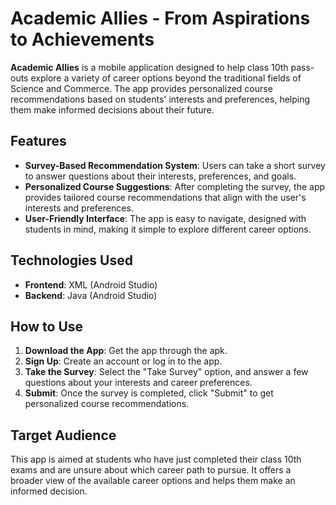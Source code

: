 # Academic Allies - From Aspirations to Achievements

**Academic Allies** is a mobile application designed to help class 10th pass-outs explore a variety of career options beyond the traditional fields of Science and Commerce. The app provides personalized course recommendations based on students' interests and preferences, helping them make informed decisions about their future.

## Features

- **Survey-Based Recommendation System**: Users can take a short survey to answer questions about their interests, preferences, and goals.
- **Personalized Course Suggestions**: After completing the survey, the app provides tailored course recommendations that align with the user's interests and preferences.
- **User-Friendly Interface**: The app is easy to navigate, designed with students in mind, making it simple to explore different career options.

## Technologies Used

- **Frontend**: XML (Android Studio)
- **Backend**: Java (Android Studio)

## How to Use

1. **Download the App**: Get the app through the apk.
2. **Sign Up**: Create an account or log in to the app.
3. **Take the Survey**: Select the "Take Survey" option, and answer a few questions about your interests and career preferences.
4. **Submit**: Once the survey is completed, click "Submit" to get personalized course recommendations.

## Target Audience

This app is aimed at students who have just completed their class 10th exams and are unsure about which career path to pursue. It offers a broader view of the available career options and helps them make an informed decision.
